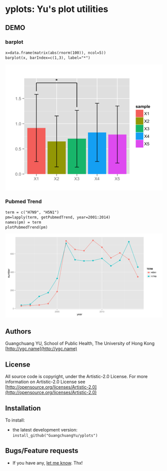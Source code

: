 #  yplots: Yu's plot utilities

## DEMO ##
### barplot ###
```
x=data.frame(matrix(abs(rnorm(100)), ncol=5))
barplot(x, barIndex=c(1,3), label="*")
```
![](inst/extdata/figures/barplot.png)

### Pubmed Trend ###
```
term = c("H7N9", "H5N1")
pm=lapply(term, getPubmedTrend, year=2001:2014)
names(pm) = term
plotPubmedTrend(pm)
```
![](inst/extdata/figures/pm.png)

## Authors ##

Guangchuang YU, School of Public Health, The University of Hong Kong [http://ygc.name](http://ygc.name)

## License ##

All source code is copyright, under the Artistic-2.0 License.
For more information on Artistic-2.0 License see [http://opensource.org/licenses/Artistic-2.0](http://opensource.org/licenses/Artistic-2.0)

## Installation ##

To install:
 * the latest development version:
   `install_github("GuangchuangYu/yplots")`

## Bugs/Feature requests ##

 - If you have any, [let me know](https://github.com/GuangchuangYu/yplots/issues). Thx!


